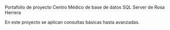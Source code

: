 Portafolio de proyecto Centro Médico de base de datos SQL Server de Rosa Herrera

En este proyecto se aplican consultas básicas hasta avanzadas.
